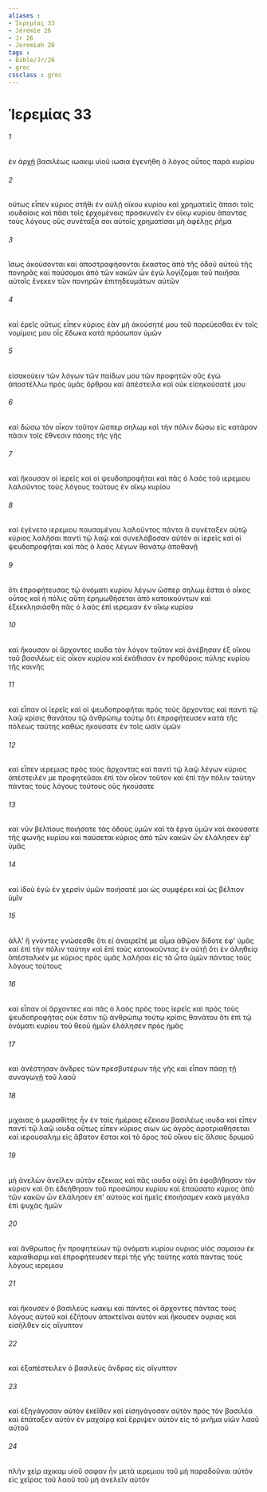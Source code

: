 ```yaml
---
aliases : 
- Ἱερεμίας 33
- Jérémie 26
- Jr 26
- Jeremiah 26
tags : 
- Bible/Jr/26
- grec
cssclass : grec
---
```


# Ἱερεμίας 33

###### 1
ἐν ἀρχῇ βασιλέως ιωακιμ υἱοῦ ιωσια ἐγενήθη ὁ λόγος οὗτος παρὰ κυρίου
###### 2
οὕτως εἶπεν κύριος στῆθι ἐν αὐλῇ οἴκου κυρίου καὶ χρηματιεῖς ἅπασι τοῖς ιουδαίοις καὶ πᾶσι τοῖς ἐρχομένοις προσκυνεῖν ἐν οἴκῳ κυρίου ἅπαντας τοὺς λόγους οὓς συνέταξά σοι αὐτοῖς χρηματίσαι μὴ ἀφέλῃς ῥῆμα
###### 3
ἴσως ἀκούσονται καὶ ἀποστραφήσονται ἕκαστος ἀπὸ τῆς ὁδοῦ αὐτοῦ τῆς πονηρᾶς καὶ παύσομαι ἀπὸ τῶν κακῶν ὧν ἐγὼ λογίζομαι τοῦ ποιῆσαι αὐτοῖς ἕνεκεν τῶν πονηρῶν ἐπιτηδευμάτων αὐτῶν
###### 4
καὶ ἐρεῖς οὕτως εἶπεν κύριος ἐὰν μὴ ἀκούσητέ μου τοῦ πορεύεσθαι ἐν τοῖς νομίμοις μου οἷς ἔδωκα κατὰ πρόσωπον ὑμῶν
###### 5
εἰσακούειν τῶν λόγων τῶν παίδων μου τῶν προφητῶν οὓς ἐγὼ ἀποστέλλω πρὸς ὑμᾶς ὄρθρου καὶ ἀπέστειλα καὶ οὐκ εἰσηκούσατέ μου
###### 6
καὶ δώσω τὸν οἶκον τοῦτον ὥσπερ σηλωμ καὶ τὴν πόλιν δώσω εἰς κατάραν πᾶσιν τοῖς ἔθνεσιν πάσης τῆς γῆς
###### 7
καὶ ἤκουσαν οἱ ἱερεῖς καὶ οἱ ψευδοπροφῆται καὶ πᾶς ὁ λαὸς τοῦ ιερεμιου λαλοῦντος τοὺς λόγους τούτους ἐν οἴκῳ κυρίου
###### 8
καὶ ἐγένετο ιερεμιου παυσαμένου λαλοῦντος πάντα ἃ συνέταξεν αὐτῷ κύριος λαλῆσαι παντὶ τῷ λαῷ καὶ συνελάβοσαν αὐτὸν οἱ ἱερεῖς καὶ οἱ ψευδοπροφῆται καὶ πᾶς ὁ λαὸς λέγων θανάτῳ ἀποθανῇ
###### 9
ὅτι ἐπροφήτευσας τῷ ὀνόματι κυρίου λέγων ὥσπερ σηλωμ ἔσται ὁ οἶκος οὗτος καὶ ἡ πόλις αὕτη ἐρημωθήσεται ἀπὸ κατοικούντων καὶ ἐξεκκλησιάσθη πᾶς ὁ λαὸς ἐπὶ ιερεμιαν ἐν οἴκῳ κυρίου
###### 10
καὶ ἤκουσαν οἱ ἄρχοντες ιουδα τὸν λόγον τοῦτον καὶ ἀνέβησαν ἐξ οἴκου τοῦ βασιλέως εἰς οἶκον κυρίου καὶ ἐκάθισαν ἐν προθύροις πύλης κυρίου τῆς καινῆς
###### 11
καὶ εἶπαν οἱ ἱερεῖς καὶ οἱ ψευδοπροφῆται πρὸς τοὺς ἄρχοντας καὶ παντὶ τῷ λαῷ κρίσις θανάτου τῷ ἀνθρώπῳ τούτῳ ὅτι ἐπροφήτευσεν κατὰ τῆς πόλεως ταύτης καθὼς ἠκούσατε ἐν τοῖς ὠσὶν ὑμῶν
###### 12
καὶ εἶπεν ιερεμιας πρὸς τοὺς ἄρχοντας καὶ παντὶ τῷ λαῷ λέγων κύριος ἀπέστειλέν με προφητεῦσαι ἐπὶ τὸν οἶκον τοῦτον καὶ ἐπὶ τὴν πόλιν ταύτην πάντας τοὺς λόγους τούτους οὓς ἠκούσατε
###### 13
καὶ νῦν βελτίους ποιήσατε τὰς ὁδοὺς ὑμῶν καὶ τὰ ἔργα ὑμῶν καὶ ἀκούσατε τῆς φωνῆς κυρίου καὶ παύσεται κύριος ἀπὸ τῶν κακῶν ὧν ἐλάλησεν ἐφ' ὑμᾶς
###### 14
καὶ ἰδοὺ ἐγὼ ἐν χερσὶν ὑμῶν ποιήσατέ μοι ὡς συμφέρει καὶ ὡς βέλτιον ὑμῖν
###### 15
ἀλλ' ἢ γνόντες γνώσεσθε ὅτι εἰ ἀναιρεῖτέ με αἷμα ἀθῷον δίδοτε ἐφ' ὑμᾶς καὶ ἐπὶ τὴν πόλιν ταύτην καὶ ἐπὶ τοὺς κατοικοῦντας ἐν αὐτῇ ὅτι ἐν ἀληθείᾳ ἀπέσταλκέν με κύριος πρὸς ὑμᾶς λαλῆσαι εἰς τὰ ὦτα ὑμῶν πάντας τοὺς λόγους τούτους
###### 16
καὶ εἶπαν οἱ ἄρχοντες καὶ πᾶς ὁ λαὸς πρὸς τοὺς ἱερεῖς καὶ πρὸς τοὺς ψευδοπροφήτας οὐκ ἔστιν τῷ ἀνθρώπῳ τούτῳ κρίσις θανάτου ὅτι ἐπὶ τῷ ὀνόματι κυρίου τοῦ θεοῦ ἡμῶν ἐλάλησεν πρὸς ἡμᾶς
###### 17
καὶ ἀνέστησαν ἄνδρες τῶν πρεσβυτέρων τῆς γῆς καὶ εἶπαν πάσῃ τῇ συναγωγῇ τοῦ λαοῦ
###### 18
μιχαιας ὁ μωραθίτης ἦν ἐν ταῖς ἡμέραις εζεκιου βασιλέως ιουδα καὶ εἶπεν παντὶ τῷ λαῷ ιουδα οὕτως εἶπεν κύριος σιων ὡς ἀγρὸς ἀροτριαθήσεται καὶ ιερουσαλημ εἰς ἄβατον ἔσται καὶ τὸ ὄρος τοῦ οἴκου εἰς ἄλσος δρυμοῦ
###### 19
μὴ ἀνελὼν ἀνεῖλεν αὐτὸν εζεκιας καὶ πᾶς ιουδα οὐχὶ ὅτι ἐφοβήθησαν τὸν κύριον καὶ ὅτι ἐδεήθησαν τοῦ προσώπου κυρίου καὶ ἐπαύσατο κύριος ἀπὸ τῶν κακῶν ὧν ἐλάλησεν ἐπ' αὐτούς καὶ ἡμεῖς ἐποιήσαμεν κακὰ μεγάλα ἐπὶ ψυχὰς ἡμῶν
###### 20
καὶ ἄνθρωπος ἦν προφητεύων τῷ ὀνόματι κυρίου ουριας υἱὸς σαμαιου ἐκ καριαθιαριμ καὶ ἐπροφήτευσεν περὶ τῆς γῆς ταύτης κατὰ πάντας τοὺς λόγους ιερεμιου
###### 21
καὶ ἤκουσεν ὁ βασιλεὺς ιωακιμ καὶ πάντες οἱ ἄρχοντες πάντας τοὺς λόγους αὐτοῦ καὶ ἐζήτουν ἀποκτεῖναι αὐτόν καὶ ἤκουσεν ουριας καὶ εἰσῆλθεν εἰς αἴγυπτον
###### 22
καὶ ἐξαπέστειλεν ὁ βασιλεὺς ἄνδρας εἰς αἴγυπτον
###### 23
καὶ ἐξηγάγοσαν αὐτὸν ἐκεῖθεν καὶ εἰσηγάγοσαν αὐτὸν πρὸς τὸν βασιλέα καὶ ἐπάταξεν αὐτὸν ἐν μαχαίρᾳ καὶ ἔρριψεν αὐτὸν εἰς τὸ μνῆμα υἱῶν λαοῦ αὐτοῦ
###### 24
πλὴν χεὶρ αχικαμ υἱοῦ σαφαν ἦν μετὰ ιερεμιου τοῦ μὴ παραδοῦναι αὐτὸν εἰς χεῖρας τοῦ λαοῦ τοῦ μὴ ἀνελεῖν αὐτόν

